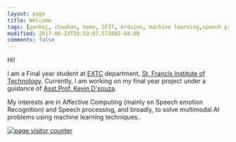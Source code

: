 ```yaml
---
layout: page
title: Welcome
tags: [pankaj, chauhan, home, SFIT, Arduino, machine learning,speech processing,speech emotion processing, under graduate]
modified: 2017-08-23T20:53:07.573882-04:00
comments: false
---
```


Hi!

I am a Final year student at [EXTC](https://www.sfitengg.org/EXTC.php) department, [St. Francis Institute of Technology](https://www.sfitengg.org). Currently, I am working on my final year project under a guidance of [Asst.Prof. Kevin D'souza](https://www.sfitengg.org/staff/FP_KevinD_EXTC_2016.pdf). 

My interests are in Affective Computing (mainly on Speech emotion Recognition) and Speech processing, and broadly, to solve multimodal AI problems using machine learning techniques.. 







<a href="http://www.whoisonlinecounter.com" target="_blank"><img src="http://www.whoisonlinecounter.com/counter.php?page=cpankajr.github.io&digits=5&unique=1" alt="page visitor counter" border="0;"></a><br /> <a href="http://www.whoisonlinecounter.com/" target="_blank" style="text-decoration: none; font-size: 5px; font-family: Verdana; color: #000000"></a> <a href="http://www.blogcounter4free.com/" target="_blank" style="text-decoration: none; font-size: 5px; font-family: Verdana; color: #000000"></a>
